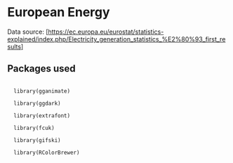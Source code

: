 # European Energy

Data source: [https://ec.europa.eu/eurostat/statistics-explained/index.php/Electricity_generation_statistics_%E2%80%93_first_results]

## Packages used
```library(tidyverse)

  library(gganimate)
  
  library(ggdark)
  
  library(extrafont)
  
  library(fcuk)
  
  library(gifski)
  
  library(RColorBrewer)
